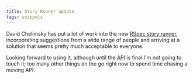 ```yaml
---
title: Story Runner update
tags: snippets
---
```


David Chelimsky has put a lot of work into the new [RSpec story runner](http://blog.davidchelimsky.net/articles/2007/10/21/story-runner-in-plain-english), incorporating suggestions from a wide range of people and arriving at a solution that seems pretty much acceptable to everyone.

Looking forward to using it, although until the [API](http://wincent.com/wiki/API) is final I'm not going to touch it; too many other things on the go right now to spend time chasing a moving API.
